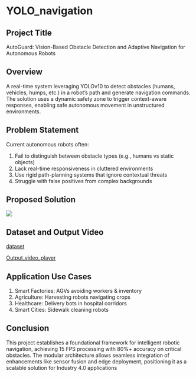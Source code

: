 # YOLO_navigation
## Project Title
AutoGuard: Vision-Based Obstacle Detection and Adaptive Navigation for Autonomous Robots

## Overview
A real-time system leveraging YOLOv10 to detect obstacles (humans, vehicles, humps, etc.) in a robot’s path and generate navigation commands. The solution uses a dynamic safety zone to trigger context-aware responses, enabling safe autonomous movement in unstructured environments.

## Problem Statement                               
Current autonomous robots often:

1. Fail to distinguish between obstacle types (e.g., humans vs static objects)
2. Lack real-time responsiveness in cluttered environments
3. Use rigid path-planning systems that ignore contextual threats
4. Struggle with false positives from complex backgrounds

## Proposed Solution

![](https://i.postimg.cc/fLpyWvmh/Whats-App-Image-2025-05-11-at-12-33-50-54fd15dd.jpg)


## Dataset and Output Video
[dataset](https://universe.roboflow.com/dsdg/navi-yrfus)

[Output_video_player]([https://www.veed.io/view/c70aa4c4-c28d-4005-9146-81763d16cfd5?panel=](https://www.veed.io/view/c70aa4c4-c28d-4005-9146-81763d16cfd5?panel=share))

## Application Use Cases

1. Smart Factories:	AGVs avoiding workers & inventory
2. Agriculture:	Harvesting robots navigating crops
3. Healthcare:	Delivery bots in hospital corridors
4. Smart Cities: Sidewalk cleaning robots

## Conclusion
This project establishes a foundational framework for intelligent robotic navigation, achieving 15 FPS processing with 80%+ accuracy on critical obstacles. The modular architecture allows seamless integration of enhancements like sensor fusion and edge deployment, positioning it as a scalable solution for Industry 4.0 applications

